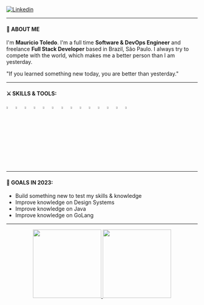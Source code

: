 <!-- <img alt="img" src="https://media.giphy.com/media/aWRj1FqCdeEmUMqEO6/giphy.gif" width="100%" height="auto" /> -->
[![Linkedin](https://img.shields.io/badge/-LinkedIn-blue?style=flat-square&logo=Linkedin&logoColor=white)](https://www.linkedin.com/in/mauricio-o-toledo/)

---

#### 👦 ABOUT ME

I'm **Mauricio Toledo**. I'm a full time **Software & DevOps Engineer** and freelance **Full Stack Developer** based in Brazil, São Paulo. I always try to compete with the world, which makes me a better person than I am yesterday.

"If you learned something new today, you are better than yesterday."

---
#### ⚔ SKILLS & TOOLS:

<p>
<code><img width="4%" src="https://www.vectorlogo.zone/logos/php/php-icon.svg"></code>
<code><img width="4%" src="https://www.vectorlogo.zone/logos/laravel/laravel-icon.svg"></code>
<code><img width="4%" src="https://www.vectorlogo.zone/logos/nodejs/nodejs-icon.svg"></code>
<code><img width="4%" src="https://www.vectorlogo.zone/logos/expoio/expoio-icon.svg"></code>
<code><img width="4%" src="https://www.vectorlogo.zone/logos/reactjs/reactjs-icon.svg"></code>
<code><img width="4%" src="https://www.vectorlogo.zone/logos/firebase/firebase-icon.svg"></code>
<code><img width="4%" src="https://www.vectorlogo.zone/logos/w3_html5/w3_html5-icon.svg"></code>
<code><img width="4%" src="https://www.vectorlogo.zone/logos/sass-lang/sass-lang-icon.svg"></code>
<code><img width="4%" src="https://www.vectorlogo.zone/logos/visualstudio_code/visualstudio_code-icon.svg"></code>
<code><img width="4%" src="https://www.vectorlogo.zone/logos/mongodb/mongodb-icon.svg"></code>
<code><img width="4%" src="https://www.vectorlogo.zone/logos/docker/docker-tile.svg"></code>
<code><img width="4%" src="https://www.vectorlogo.zone/logos/amazon_aws/amazon_aws-icon.svg"></code>
<code><img width="4%" src="https://www.vectorlogo.zone/logos/google_cloud/google_cloud-icon.svg"></code>
<code><img width="4%" src="https://www.vectorlogo.zone/logos/git-scm/git-scm-icon.svg"></code>

</p>

---

#### 🎯 GOALS IN 2023:

- Build something new to test my skills & knowledge
- Improve knowledge on Design Systems
- Improve knowledge on Java
- Improve knowledge on GoLang
---
  

<div align="center">
  <a href="https://github.com/toledomauricio">
  <img height="180em" src="https://github-readme-stats.vercel.app/api?username=toledomauricio&show_icons=true&theme=highcontrast&include_all_commits=true&count_private=true"/>
  <img height="180em" src="https://github-readme-stats.vercel.app/api/top-langs/?username=toledomauricio&layout=compact&langs_count=5&theme=highcontrast"/>
</div>

<!--
**toledomauricio/toledomauricio** is a ✨ _special_ ✨ repository because its `README.md` (this file) appears on your GitHub profile.

Here are some ideas to get you started:

- 🔭 I’m currently working on ...
- 🌱 I’m currently learning ...
- 👯 I’m looking to collaborate on ...
- 🤔 I’m looking for help with ...
- 💬 Ask me about ...
- 📫 How to reach me: ...
- 😄 Pronouns: ...
- ⚡ Fun fact: ...
-->
